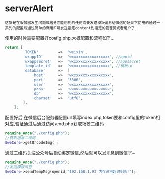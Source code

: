 serverAlert
======
    这货是在服务器发生问题或者是你能想到的任何需要发送模板消息给微信的场景下使用的通过一系列的配置后通过简单的调用即可发送指定content到指定的管理员或者用户了.
使用的时候需要配置好config.php,大概配置和流程如下...
```php
return [
        'TOKEN'         =>  'weixin',
        'wxappID'       =>  'wxxxxxxxxxxxxxxxxx', //appid
        'wxappsecret'   =>  'wxxxxxxxxxxxxxxxxx', //appsecret
        'template_id'   =>  'wxxxxxxxxxxxxxxxxx', //模板id
        'database'      =>  [
            'host'      =>  'wxxxxxxxxxxxxxxxxx',
            'port'      =>  '3306',
            'user'      =>  'wxxxxxxxxxxxxxxxxx',
            'pass'      =>  'wxxxxxxxxxxxxxxxxx',
            'db'        =>  'wxxxxxxxxxxxxxxxxx',
            'charset'   =>  'utf8',
        ],
    ];
```
配置好后,在微信后台服务器配置url填写index.php,token要和config里的token相对应,验证通过后通过访问send.php获取场景二维码
```php
require_once("./config.php");
//获取场景二维码
$weCore->getQrcodeImg();
```
通过二维码关注公众号后自动绑定微信,然后就可以发消息到微信了~
```php
require_once("./config.php");
//发送模板消息
$weCore->sendTempMsg(openid,"192.168.1.93 内存占用超过90%!");
```
